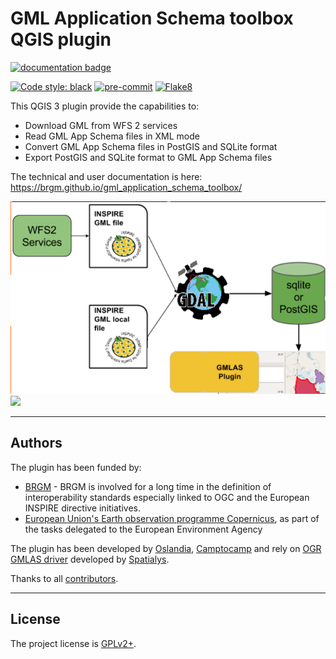 # GML Application Schema toolbox QGIS plugin

[![documentation badge](https://img.shields.io/badge/documentation-autobuilt%20with%20Sphinx-blue)](https://brgm.github.io/gml_application_schema_toolbox/)

[![Code style: black](https://img.shields.io/badge/code%20style-black-000000.svg)](https://github.com/psf/black)
[![pre-commit](https://img.shields.io/badge/pre--commit-enabled-brightgreen?logo=pre-commit&logoColor=white)](https://github.com/pre-commit/pre-commit)
[![Flake8](https://img.shields.io/badge/flake8-enabled-yellowgreen)](https://flake8.pycqa.org/)

This QGIS 3 plugin provide the capabilities to:

* Download GML from WFS 2 services
* Read GML App Schema files in XML mode
* Convert GML App Schema files in PostGIS and SQLite format
* Export PostGIS and SQLite format to GML App Schema files

The technical and user documentation is here: <https://brgm.github.io/gml_application_schema_toolbox/>

![](docs/static/img/overview.png)![](static/img/overview.png)

----

## Authors

The plugin has been funded by:

* [BRGM](http://www.brgm.eu/) - BRGM is involved for a long time in the definition of interoperability standards especially linked to OGC and the European INSPIRE directive initiatives.
* [European Union's Earth observation programme Copernicus](http://www.copernicus.eu/), as part of the tasks delegated to the European Environment Agency

The plugin has been developed by [Oslandia](https://www.oslandia.com/), [Camptocamp](https://www.camptocamp.com/) and rely on [OGR GMLAS driver](https://www.gdal.org/drv_gmlas.html) developed by [Spatialys](https://www.spatialys.com/).

Thanks to all [contributors](https://github.com/BRGM/gml_application_schema_toolbox/graphs/contributors).

----

## License

The project license is [GPLv2+](LICENSE).
